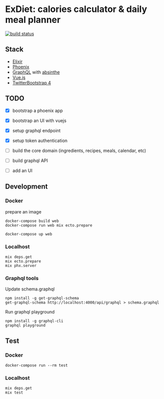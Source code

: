 # ExDiet: calories calculator & daily meal planner
[![build status](https://api.travis-ci.org/mugimaru73/ex_diet.svg?branch=master)](https://travis-ci.org/mugimaru73/ex_diet)

## Stack
* [Elixir](https://elixir-lang.org/)
* [Phoenix](http://phoenixframework.org/)
* [GraphQL](graphql.org) with [absinthe](https://github.com/absinthe-graphql/absinthe)
* [Vue.js](https://vuejs.org/)
* [TwitterBootstrap 4](https://getbootstrap.com/)

## TODO
- [x] bootstrap a phoenix app
- [x] bootstrap an UI with vuejs
- [x] setup graphql endpoint
- [x] setup token authentication
- [ ] build the core domain (ingredients, recipes, meals, calendar, etc)
- [ ] build graphql API
- [ ] add an UI


## Development

### Docker

prepare an image
```
docker-compose build web
docker-compose run web mix ecto.prepare
```

```
docker-compose up web
```

### Localhost

```
mix deps.get
mix ecto.prepare
mix phx.server
```

### Graphql tools

Update schema.graphql
```
npm install -g get-graphql-schema
get-graphql-schema http://localhost:4000/api/graphql > schema.graphql
```

Run graphql playground
```
npm install -g graphql-cli
graphql playground
```

## Test

### Docker

```
docker-compose run --rm test
```

### Localhost

```
mix deps.get
mix test
```
